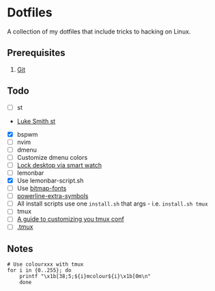 # Dotfiles
A collection of my dotfiles that include tricks to hacking on Linux. 

## Prerequisites
1. [Git](https://git-scm.com/)

## Todo
- [ ] st
 - [Luke Smith st](https://github.com/LuckSmithxyz/st)
- [x] bspwm
- [ ] nvim
- [ ] dmenu
 - [ ] Customize dmenu colors
- [ ] [Lock desktop via smart watch](https://www.reddit.com/r/unixporn/comments/e65cb1/ticwatch_pro_launching_scripts_from_smartwatch/)
- [ ] lemonbar
 - [x] Use lemonbar-script.sh
 - [ ] Use [bitmap-fonts](https://github.com/Tecate/bitmap-fonts)
- [ ] [powerline-extra-symbols](https://github.com/ryanoasis/powerline-extra-symbols)
- [ ] All install scripts use one `install.sh` that args - i.e. `install.sh tmux`
- [ ] tmux
 - [ ] [A guide to customizing you tmux conf](https://www.hamvocke.com/blog/a-guide-to-customizing-your-tmux-conf)
 - [ ] [.tmux](https://github.com/gpakosz/.tmux)

## Notes
```
# Use colourxxx with tmux
for i in {0..255}; do
    printf "\x1b[38;5;${i}mcolour${i}\x1b[0m\n"
	done
```
